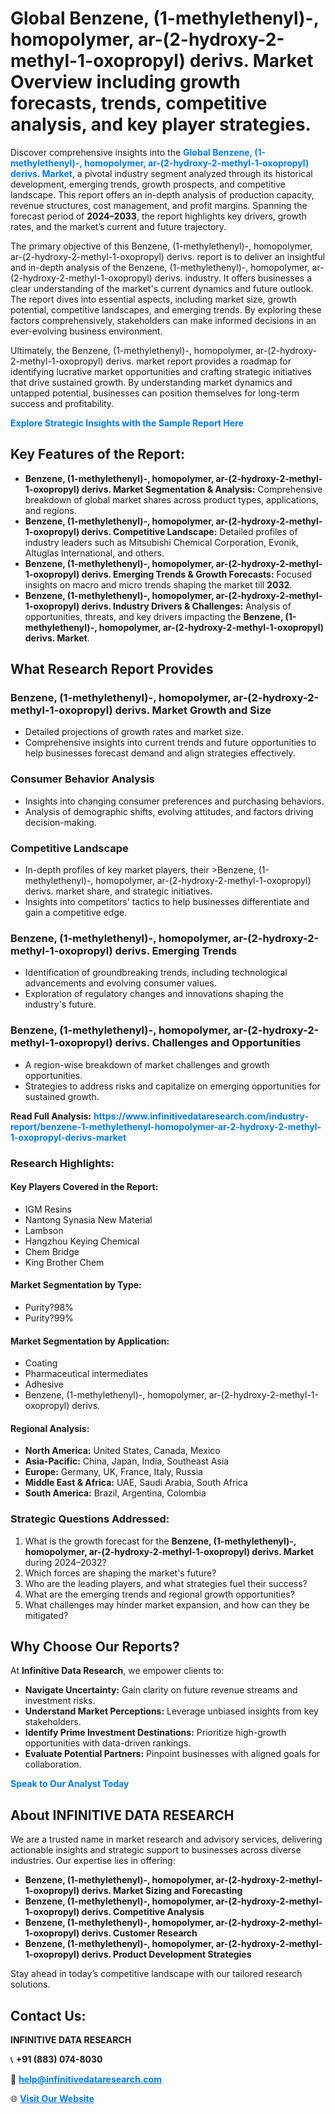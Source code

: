 <h1>Global Benzene, (1-methylethenyl)-, homopolymer, ar-(2-hydroxy-2-methyl-1-oxopropyl) derivs. Market Overview including growth forecasts, trends, competitive analysis, and key player strategies.</h1>
<p>
Discover comprehensive insights into the 
<a href="https://www.infinitivedataresearch.com/industry-report/benzene-1-methylethenyl-homopolymer-ar-2-hydroxy-2-methyl-1-oxopropyl-derivs-market" rel="dofollow" style="color: #007BFF; text-decoration: none;"><strong>Global Benzene, (1-methylethenyl)-, homopolymer, ar-(2-hydroxy-2-methyl-1-oxopropyl) derivs. Market</strong></a>, a pivotal industry segment analyzed through its historical development, emerging trends, growth prospects, and competitive landscape. This report offers an in-depth analysis of production capacity, revenue structures, cost management, and profit margins. Spanning the forecast period of <strong>2024–2033</strong>, the report highlights key drivers, growth rates, and the market’s current and future trajectory.
</p>
<p>
The primary objective of this Benzene, (1-methylethenyl)-, homopolymer, ar-(2-hydroxy-2-methyl-1-oxopropyl) derivs. report is to deliver an insightful and in-depth analysis of the Benzene, (1-methylethenyl)-, homopolymer, ar-(2-hydroxy-2-methyl-1-oxopropyl) derivs. industry. It offers businesses a clear understanding of the market's current dynamics and future outlook. The report dives into essential aspects, including market size, growth potential, competitive landscapes, and emerging trends. By exploring these factors comprehensively, stakeholders can make informed decisions in an ever-evolving business environment.
</p>
<p>
Ultimately, the Benzene, (1-methylethenyl)-, homopolymer, ar-(2-hydroxy-2-methyl-1-oxopropyl) derivs. market report provides a roadmap for identifying lucrative market opportunities and crafting strategic initiatives that drive sustained growth. By understanding market dynamics and untapped potential, businesses can position themselves for long-term success and profitability.
</p>
<p>
<a href="https://www.infinitivedataresearch.com/request-sample/reportId=110519" style="color: #007BFF; text-decoration: none;"><strong>Explore Strategic Insights with the Sample Report Here</strong></a>
</p>

<h2>Key Features of the Report:</h2>
<ul>
<li><strong>Benzene, (1-methylethenyl)-, homopolymer, ar-(2-hydroxy-2-methyl-1-oxopropyl) derivs. Market Segmentation & Analysis:</strong> Comprehensive breakdown of global market shares across product types, applications, and regions.</li>
<li><strong>Benzene, (1-methylethenyl)-, homopolymer, ar-(2-hydroxy-2-methyl-1-oxopropyl) derivs. Competitive Landscape:</strong> Detailed profiles of industry leaders such as Mitsubishi Chemical Corporation, Evonik, Altuglas International, and others.</li>
<li><strong>Benzene, (1-methylethenyl)-, homopolymer, ar-(2-hydroxy-2-methyl-1-oxopropyl) derivs. Emerging Trends & Growth Forecasts:</strong> Focused insights on macro and micro trends shaping the market till <strong>2032</strong>.</li>
<li><strong>Benzene, (1-methylethenyl)-, homopolymer, ar-(2-hydroxy-2-methyl-1-oxopropyl) derivs. Industry Drivers & Challenges:</strong> Analysis of opportunities, threats, and key drivers impacting the <strong>Benzene, (1-methylethenyl)-, homopolymer, ar-(2-hydroxy-2-methyl-1-oxopropyl) derivs. Market</strong>.</li>
</ul>

<h2>What Research Report Provides</h2>
<h3>Benzene, (1-methylethenyl)-, homopolymer, ar-(2-hydroxy-2-methyl-1-oxopropyl) derivs. Market Growth and Size</h3>
<ul>
<li>Detailed projections of growth rates and market size.</li>
<li>Comprehensive insights into current trends and future opportunities to help businesses forecast demand and align strategies effectively.</li>
</ul>

<h3>Consumer Behavior Analysis</h3>
<ul>
<li>Insights into changing consumer preferences and purchasing behaviors.</li>
<li>Analysis of demographic shifts, evolving attitudes, and factors driving decision-making.</li>
</ul>

<h3>Competitive Landscape</h3>
<ul>
<li>In-depth profiles of key market players, their >Benzene, (1-methylethenyl)-, homopolymer, ar-(2-hydroxy-2-methyl-1-oxopropyl) derivs. market share, and strategic initiatives.</li>
<li>Insights into competitors' tactics to help businesses differentiate and gain a competitive edge.</li>
</ul>

<h3>Benzene, (1-methylethenyl)-, homopolymer, ar-(2-hydroxy-2-methyl-1-oxopropyl) derivs. Emerging Trends</h3>
<ul>
<li>Identification of groundbreaking trends, including technological advancements and evolving consumer values.</li>
<li>Exploration of regulatory changes and innovations shaping the industry's future.</li>
</ul>

<h3>Benzene, (1-methylethenyl)-, homopolymer, ar-(2-hydroxy-2-methyl-1-oxopropyl) derivs. Challenges and Opportunities</h3>
<ul>
<li>A region-wise breakdown of market challenges and growth opportunities.</li>
<li>Strategies to address risks and capitalize on emerging opportunities for sustained growth.</li>
</ul>
<p><strong>Read Full Analysis:</strong> <a href="https://www.infinitivedataresearch.com/industry-report/benzene-1-methylethenyl-homopolymer-ar-2-hydroxy-2-methyl-1-oxopropyl-derivs-market" rel="dofollow" style="color: #007BFF; text-decoration: none;"><strong>https://www.infinitivedataresearch.com/industry-report/benzene-1-methylethenyl-homopolymer-ar-2-hydroxy-2-methyl-1-oxopropyl-derivs-market</strong></a></p>
<h3>Research Highlights:</h3>
<h4>Key Players Covered in the Report:</h4>
<ul><li>IGM Resins</li><li>Nantong Synasia New Material</li><li>Lambson</li><li>Hangzhou Keying Chemical</li><li>Chem Bridge</li><li>King Brother Chem</li></ul>
<h4>Market Segmentation by Type:</h4>
<ul><li>Purity?98%</li><li>Purity?99%</li></ul>
<h4>Market Segmentation by Application:</h4>
<ul><li>Coating</li><li>Pharmaceutical intermediates</li><li>Adhesive</li><li>Benzene, (1-methylethenyl)-, homopolymer, ar-(2-hydroxy-2-methyl-1-oxopropyl) derivs.</li></ul>

<h4>Regional Analysis:</h4>
<ul>
<li><strong>North America:</strong> United States, Canada, Mexico</li>
<li><strong>Asia-Pacific:</strong> China, Japan, India, Southeast Asia</li>
<li><strong>Europe:</strong> Germany, UK, France, Italy, Russia</li>
<li><strong>Middle East & Africa:</strong> UAE, Saudi Arabia, South Africa</li>
<li><strong>South America:</strong> Brazil, Argentina, Colombia</li>
</ul>

<h3>Strategic Questions Addressed:</h3>
<ol>
<li>What is the growth forecast for the <strong>Benzene, (1-methylethenyl)-, homopolymer, ar-(2-hydroxy-2-methyl-1-oxopropyl) derivs. Market</strong> during 2024–2032?</li>
<li>Which forces are shaping the market's future?</li>
<li>Who are the leading players, and what strategies fuel their success?</li>
<li>What are the emerging trends and regional growth opportunities?</li>
<li>What challenges may hinder market expansion, and how can they be mitigated?</li>
</ol>

<h2>Why Choose Our Reports?</h2>
<p>At <strong>Infinitive Data Research</strong>, we empower clients to:</p>
<ul>
<li><strong>Navigate Uncertainty:</strong> Gain clarity on future revenue streams and investment risks.</li>
<li><strong>Understand Market Perceptions:</strong> Leverage unbiased insights from key stakeholders.</li>
<li><strong>Identify Prime Investment Destinations:</strong> Prioritize high-growth opportunities with data-driven rankings.</li>
<li><strong>Evaluate Potential Partners:</strong> Pinpoint businesses with aligned goals for collaboration.</li>
</ul>
<p><a href="https://www.infinitivedataresearch.com/industry-report/benzene-1-methylethenyl-homopolymer-ar-2-hydroxy-2-methyl-1-oxopropyl-derivs-market" rel="dofollow" style="color: #007BFF; text-decoration: none;"><strong>Speak to Our Analyst Today</strong></a></p>

<h2>About INFINITIVE DATA RESEARCH</h2>
<p>We are a trusted name in market research and advisory services, delivering actionable insights and strategic support to businesses across diverse industries. Our expertise lies in offering:</p>
<ul>
<li><strong>Benzene, (1-methylethenyl)-, homopolymer, ar-(2-hydroxy-2-methyl-1-oxopropyl) derivs. Market Sizing and Forecasting</strong></li>
<li><strong>Benzene, (1-methylethenyl)-, homopolymer, ar-(2-hydroxy-2-methyl-1-oxopropyl) derivs. Competitive Analysis</strong></li>
<li><strong>Benzene, (1-methylethenyl)-, homopolymer, ar-(2-hydroxy-2-methyl-1-oxopropyl) derivs. Customer Research</strong></li>
<li><strong>Benzene, (1-methylethenyl)-, homopolymer, ar-(2-hydroxy-2-methyl-1-oxopropyl) derivs. Product Development Strategies</strong></li>
</ul>
<p>Stay ahead in today’s competitive landscape with our tailored research solutions.</p>

<h2>Contact Us:</h2>
<p><strong>INFINITIVE DATA RESEARCH</strong></p>
<p>📞 <strong>+91 (883) 074-8030</strong></p>
<p>📧 <strong><a href="mailto:help@infinitivedataresearch.com" style="color: #007BFF;">help@infinitivedataresearch.com</a></strong></p>
<p>🌐 <strong><a href="https://www.infinitivedataresearch.com" rel="dofollow" style="color: #007BFF;">Visit Our Website</a></strong></p>